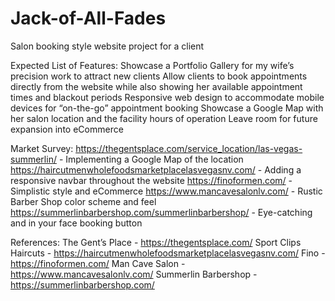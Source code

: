 # Jack-of-All-Fades
Salon booking style website project for a client

Expected List of Features:
Showcase a Portfolio Gallery for my wife’s precision work to attract new clients
Allow clients to book appointments directly from the website while also showing her available appointment times and blackout periods
Responsive web design to accommodate mobile devices for “on-the-go” appointment booking
Showcase a Google Map with her salon location and the facility hours of operation
Leave room for future expansion into eCommerce

Market Survey:
https://thegentsplace.com/service_location/las-vegas-summerlin/ - Implementing a Google Map of the location
https://haircutmenwholefoodsmarketplacelasvegasnv.com/ - Adding a responsive navbar throughout the website
https://finoformen.com/ - Simplistic style and eCommerce
https://www.mancavesalonlv.com/ - Rustic Barber Shop color scheme and feel
https://summerlinbarbershop.com/summerlinbarbershop/ - Eye-catching and in your face booking button

References:
The Gent’s Place - https://thegentsplace.com/
Sport Clips Haircuts - https://haircutmenwholefoodsmarketplacelasvegasnv.com/
Fino - https://finoformen.com/
Man Cave Salon - https://www.mancavesalonlv.com/
Summerlin Barbershop - https://summerlinbarbershop.com/
